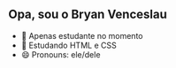 ## Opa, sou o Bryan Venceslau

- 🔭 Apenas estudante no momento
- 🌱 Estudando HTML e CSS
- 😄 Pronouns: ele/dele
